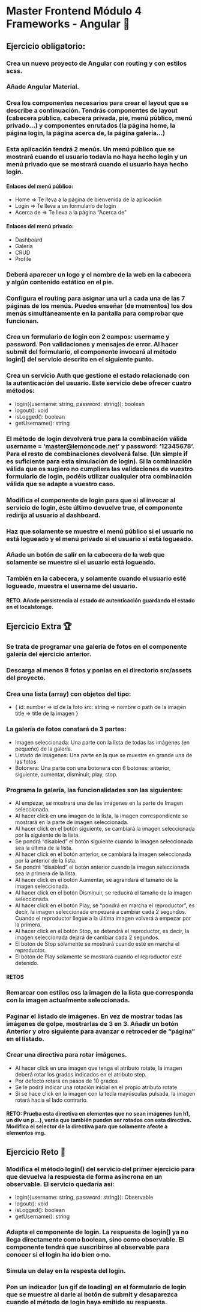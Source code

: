 # Master Frontend Módulo 4 Frameworks - Angular :lemon:

## Ejercicio obligatorio:

### Crea un nuevo proyecto de Angular con routing y con estilos scss.

### Añade Angular Material.

### Crea los componentes necesarios para crear el layout que se describe a continuación. Tendrás componentes de layout (cabecera pública, cabecera privada, pie, menú público, menú privado…) y componentes enrutados (la página home, la página login, la página acerca de, la página galería…)

### Esta aplicación tendrá 2 menús. Un menú público que se mostrará cuando el usuario todavía no haya hecho login y un menú privado que se mostrará cuando el usuario haya hecho login.

#### Enlaces del menú público:

- Home => Te lleva a la página de bienvenida de la aplicación
- Login => Te lleva a un formulario de login
- Acerca de => Te lleva a la página “Acerca de”

#### Enlaces del menú privado:

- Dashboard
- Galería
- CRUD
- Profile

### Deberá aparecer un logo y el nombre de la web en la cabecera y algún contenido estático en el pie.

### Configura el routing para asignar una url a cada una de las 7 páginas de los menús. Puedes enseñar (de momentos) los dos menús simultáneamente en la pantalla para comprobar que funcionan.

### Crea un formulario de login con 2 campos: username y password. Pon validaciones y mensajes de error. Al hacer submit del formulario, el componente invocará al método login() del servicio descrito en el siguiente punto.

### Crea un servicio Auth que gestione el estado relacionado con la autenticación del usuario. Este servicio debe ofrecer cuatro métodos:

- login({username: string, password: string}): boolean
- logout(): void
- isLogged(): boolean
- getUsername(): string

### El método de login devolverá true para la combinación válida username = ‘master@lemoncode.net’ y password: ‘12345678’. Para el resto de combinaciones devolverá false. (Un simple if es suficiente para esta simulación de login). Si la combinación válida que os sugiero no cumpliera las validaciones de vuestro formulario de login, podéis utilizar cualquier otra combinación válida que se adapte a vuestro caso.

### Modifica el componente de login para que si al invocar al servicio de login, éste último devuelve true, el componente redirija al usuario al dashboard.

### Haz que solamente se muestre el menú público si el usuario no está logueado y el menú privado si el usuario sí está logueado.

### Añade un botón de salir en la cabecera de la web que solamente se muestre si el usuario está logueado.

### También en la cabecera, y solamente cuando el usuario esté logueado, muestra el username del usuario.

#### RETO. Añade persistencia al estado de autenticación guardando el estado en el localstorage.

## Ejercicio Extra :trophy:

### Se trata de programar una galería de fotos en el componente galería del ejercicio anterior.

### Descarga al menos 8 fotos y ponlas en el directorio src/assets del proyecto.

### Crea una lista (array) con objetos del tipo:

- { id: number => id de la foto src: string => nombre o path de la imagen title => title de la imagen }

### La galería de fotos constará de 3 partes:

- Imagen seleccionada: Una parte con la lista de todas las imágenes (en pequeño) de la galería.
- Listado de imágenes: Una parte en la que se muestre en grande una de las fotos
- Botonera: Una parte con una botonera con 6 botones: anterior, siguiente, aumentar, disminuir, play, stop.

### Programa la galería, las funcionalidades son las siguientes:

- Al empezar, se mostrará una de las imágenes en la parte de Imagen seleccionada.
- Al hacer click en una imagen de la lista, la imagen correspondiente se mostrará en la parte de imagen seleccionada.
- Al hacer click en el botón siguiente, se cambiará la imagen seleccionada por la siguiente de la lista.
- Se pondrá “disabled” el botón siguiente cuando la imagen seleccionada sea la última de la lista.
- Al hacer click en el botón anterior, se cambiará la imagen seleccionada por la anterior de la lista.
- Se pondrá “disabled” el botón anterior cuando la imagen seleccionada sea la primera de la lista.
- Al hacer click en el botón Aumentar, se agrandará el tamaño de la imagen seleccionada.
- Al hacer click en el botón Disminuir, se reducirá el tamaño de la imagen seleccionada.
- Al hacer click en el botón Play, se “pondrá en marcha el reproductor”, es decir, la imagen seleccionada empezará a cambiar cada 2 segundos. Cuando el reproductor llegue a la última imagen volverá a empezar por la primera.
- Al hacer click en el botón Stop, se detendrá el reproductor, es decir, la imagen seleccionada dejará de cambiar cada 2 segundos.
- El botón de Stop solamente se mostrará cuando esté en marcha el reproductor.
- El botón de Play solamente se mostrará cuando el reproductor esté detenido.

#### RETOS

### Remarcar con estilos css la imagen de la lista que corresponda con la imagen actualmente seleccionada.

### Paginar el listado de imágenes. En vez de mostrar todas las imágenes de golpe, mostrarlas de 3 en 3. Añadir un botón Anterior y otro siguiente para avanzar o retroceder de “página” en el listado.

### Crear una directiva para rotar imágenes.

- Al hacer click en una imagen que tenga el atributo rotate, la imagen deberá rotar los grados indicados en el atributo step.
- Por defecto rotará en pasos de 10 grados
- Se le podrá indicar una rotación inicial en el propio atributo rotate
- Si se hace click en la imagen con la tecla mayúsculas pulsada, la imagen rotará hacia el lado contrario.

#### RETO: Prueba esta directiva en elementos que no sean imágenes (un h1, un div un p…), verás que también pueden ser rotados con esta directiva. Modifica el selector de la directiva para que solamente afecte a elementos img.

## Ejercicio Reto :muscle:

### Modifica el método login() del servicio del primer ejercicio para que devuelva la respuesta de forma asíncrona en un observable. El servicio quedaría así:

- login({username: string, password: string}): Observable<boolean>
- logout(): void
- isLogged(): boolean
- getUsername(): string

### Adapta el componente de login. La respuesta de login() ya no llega directamente como boolean, sino como observable. El componente tendrá que suscribirse al observable para conocer si el login ha ido bien o no.

### Simula un delay en la respesta del login.

### Pon un indicador (un gif de loading) en el formulario de login que se muestre al darle al botón de submit y desaparezca cuando el método de login haya emitido su respuesta.
